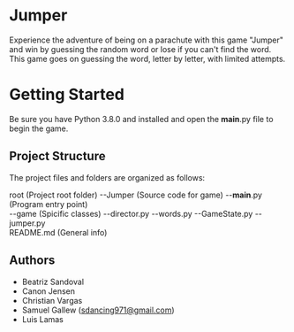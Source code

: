 # Jumper
Experience the adventure of being on a parachute with this game "Jumper" and win by guessing the random word or lose if you can't find the word. This game goes on guessing the word, letter by letter, with limited attempts.

# Getting Started
Be sure you have Python 3.8.0 and installed and open the __main__.py file to begin the game.

## Project Structure
The project files and folders are organized as follows:

root             (Project root folder)
--Jumper         (Source code for game)
  --__main__.py  (Program entry point)       
  --game         (Spicific classes)
    --director.py
    --words.py
    --GameState.py
    --jumper.py       
README.md        (General info)

## Authors 
* Beatriz Sandoval
* Canon Jensen
* Christian Vargas
* Samuel Gallew (sdancing971@gmail.com)
* Luis Lamas